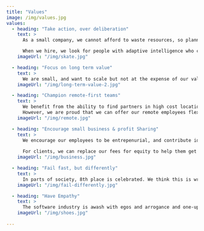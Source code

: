 ```yaml
---
title: "Values"
image: /img/values.jpg
values:
  - heading: "Take action, over deliberation"
    text: >
      As a small company, we cannot afford to waste resources, so planning is important. However, we think the experience of doing usually informs strategy the best. We advise clients similarly, perfect is the enemy of good, get something live and iterate. 

      When we hire, we look for people with adaptive intelligence who can deliver. When we build products we use processes to maximize release cadence and flow. 
    imageUrl: "/img/skate.jpg"

  - heading: "Focus on long term value"
    text: >
      We are small, and want to scale but not at the expense of our values or the health of our brand. We are selective about which clients we partner with. We only work with clients that can convince us they are creating long-term value in the world, that is net-positive. This also drives our approach to delivery and our marketing. We prefer long term parnterhips and sharing value to build brand awareness, over selling.       
    imageUrl: "/img/long-term-value-2.jpg"

  - heading: "Champion remote-first teams"
    text: >  
      We benefit from the ability to find partners in high cost locations, and build teams in lower cost locations for delivery and it can be a point of moral contention.
      However, we are proud that we can offer our remote employees flexible long term remote work on interesting projects. We champion and encourage them to deliver, innovate and lead.
    imageUrl: "/img/remote.jpg"

  - heading: "Encourage small business & profit Sharing"
    text: >
      We encourage our employees to be entrepenurial, and contribute ideas to forward our business. We offer some capital and support for ideas, a leadership position and equity for them to run with the idea. We re-distribute 15% of profits to our remote employees in bonuses.
      
      For clients, we can replace our fees for equity to help them get to market with their ideas for greatly reduced tech cost.
    imageUrl: "/img/business.jpg"

  - heading: "Fail fast, but differently"
    text: >
      In parts of society, 8th place is celebrated. We think this is wrong, failure hurts us. That said blame, is worse than useless. We record our failures and share them. The record of them and the dialog around them, helps us to avoid repeating them. 
    imageUrl: "/img/fail-differently.jpg"

  - heading: "Have Empathy"
    text: >
      The software industry is awash with egos and arrogance and one-up-man-ship which we think gets in the way of team performance. We recognise individual contributions, but we actively defend our culture through hiring and reminding each other to be compassionate, forviging and respectful. We demand the same from our clients. 
    imageUrl: "/img/shoes.jpg"
 
---
```

